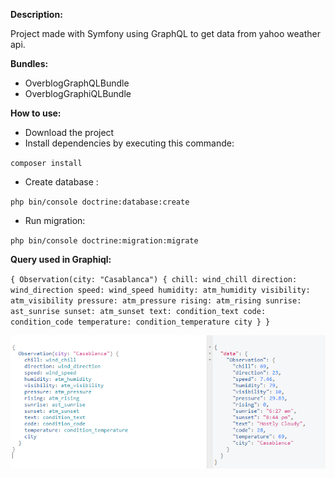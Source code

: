 **Description:**

Project made with Symfony using GraphQL to get data from yahoo weather api.

**Bundles:**
- OverblogGraphQLBundle
- OverblogGraphiQLBundle

**How to use:**
- Download the project
- Install dependencies by executing this commande:

`composer install`
- Create database :

`php bin/console doctrine:database:create`
- Run migration:

`php bin/console doctrine:migration:migrate`

**Query used in Graphiql:**

`{
   Observation(city: "Casablanca") {
     chill: wind_chill
     direction: wind_direction
     speed: wind_speed
     humidity: atm_humidity
     visibility: atm_visibility
     pressure: atm_pressure
     rising: atm_rising
     sunrise: ast_sunrise
     sunset: atm_sunset
     text: condition_text
     code: condition_code
     temperature: condition_temperature
     city
   }
 }
`

!["GraphiQL"](https://github.com/lmomar/sf4-graphql/blob/master/graphiql.PNG?raw=true "GraphiQL")

